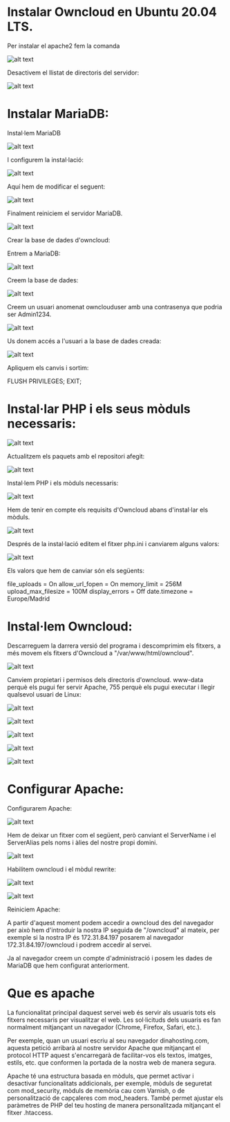 # Instalar Owncloud en Ubuntu 20.04 LTS.

Per instalar el apache2 fem la comanda 

![alt text](Selecció_001.png)

Desactivem el llistat de directoris del servidor:

![alt text](Selecció_002.png)

# Instalar MariaDB:

Instal·lem MariaDB

![alt text](Selecció_003.png)

I configurem la instal·lació:

![alt text](Selecció_004.png)

Aquí hem de modificar el seguent:

![alt text](Selecció_005.png)

Finalment reiniciem el servidor MariaDB.

![alt text](Selecció_006.png)

Crear la base de dades d'owncloud:

Entrem a MariaDB:

![alt text](Selecció_007.png)

Creem la base de dades:

![alt text](Selecció_008.png)

Creem un usuari anomenat ownclouduser amb una contrasenya que podria ser Admin1234.

![alt text](Selecció_009.png)

Us donem accés a l'usuari a la base de dades creada:

![alt text](Selecció_010.png)

Apliquem els canvis i sortim:

FLUSH PRIVILEGES;
EXIT;

# Instal·lar PHP i els seus mòduls necessaris:

![alt text](Selecció_010.png)

Actualitzem els paquets amb el repositori afegit:

![alt text](Selecció_011.png)

Instal·lem PHP i els mòduls necessaris:

![alt text](Selecció_012.png)

Hem de tenir en compte els requisits d'Owncloud abans d'instal·lar els mòduls.

![alt text](Selecció_013.png)

Després de la instal·lació editem el fitxer php.ini i canviarem alguns valors:

![alt text](Selecció_014.png)

Els valors que hem de canviar són els següents:

file_uploads = On allow_url_fopen = On memory_limit = 256M upload_max_filesize = 100M display_errors = Off date.timezone = Europe/Madrid

# Instal·lem Owncloud:

Descarreguem la darrera versió del programa i descomprimim els fitxers, a més movem els fitxers d'Owncloud a "/var/www/html/owncloud".

![alt text](Selecció_015.png)

Canviem propietari i permisos dels directoris d'owncloud. www-data perquè els pugui fer servir Apache, 755 perquè els pugui executar i llegir qualsevol usuari de Linux:

![alt text](Selecció_016.png)

![alt text](Selecció_017.png)

![alt text](Selecció_018.png)

![alt text](Selecció_019.png)

![alt text](Selecció_020.png)

# Configurar Apache:

Configurarem Apache:

![alt text](Selecció_021.png)

Hem de deixar un fitxer com el següent, però canviant el ServerName i el ServerAlias pels noms i àlies del nostre propi domini.

![alt text](Selecció_022.png)

Habilitem owncloud i el mòdul rewrite:

![alt text](Selecció_023.png)

![alt text](Selecció_024.png)

Reiniciem Apache:

A partir d'aquest moment podem accedir a owncloud des del navegador per això hem d'introduir la nostra IP seguida de "/owncloud" al mateix, per exemple si la nostra IP és 172.31.84.197 posarem al navegador 172.31.84.197/owncloud i podrem accedir al servei.

Ja al navegador creem un compte d'administració i posem les dades de MariaDB que hem configurat anteriorment.

# Que es apache

La funcionalitat principal daquest servei web és servir als usuaris tots els fitxers necessaris per visualitzar el web. Les sol·licituds dels usuaris es fan normalment mitjançant un navegador (Chrome, Firefox, Safari, etc.).

Per exemple, quan un usuari escriu al seu navegador dinahosting.com, aquesta petició arribarà al nostre servidor Apache que mitjançant el protocol HTTP aquest s'encarregarà de facilitar-vos els textos, imatges, estils, etc. que conformen la portada de la nostra web de manera segura.

Apache té una estructura basada en mòduls, que permet activar i desactivar funcionalitats addicionals, per exemple, mòduls de seguretat com mod_security, mòduls de memòria cau com Varnish, o de personalització de capçaleres com mod_headers. També permet ajustar els paràmetres de PHP del teu hosting de manera personalitzada mitjançant el fitxer .htaccess.

